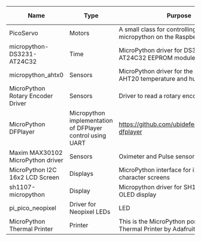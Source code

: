 
| Name | Type | Purpose | Source repo link | License | MP version | Notes |
| --- | --- | --- | --- | --- | --- | --- |
|PicoServo|Motors|A small class for controlling servos using micropython on the Raspberry Pi Pico|https://github.com/sandbo00/picoservo|MIT|?| |
|micropython-DS3231-AT24C32 | Time | MicroPython driver for DS3231 RTC and AT24C32 EEPROM module.| https://github.com/pangopi/micropython-DS3231-AT24C32 | MIT | n/a | AT24C32 impl. missing |
|micropython_ahtx0 | Sensors | MicroPython driver for the AHT10 and AHT20 temperature and humidity sensors | https://github.com/targetblank/micropython_ahtx0 | MIT | n/a | n/a |
| MicroPython Rotary Encoder Driver | Sensors | Driver to read a rotary encoder | https://github.com/miketeachman/micropython-rotary | n/a | n/a | License missing |
| MicroPython DFPlayer | Micropython implementation of DFPlayer control using UART | https://github.com/ubidefeo/micropython-dfplayer | AGPL3.0 | n/a | n/a |
| Maxim MAX30102 MicroPython driver | Sensors | Oximeter and Pulse sensor driver | https://github.com/n-elia/MAX30102-MicroPython-driver | MIT | n/a | n/a |
| MicroPython I2C 16x2 LCD Screen | Displays | MicroPython interface for i2c LCD character screens | https://github.com/Bucknalla/micropython-i2c-lcd | MIT | n/a/ | n/a |
| sh1107-micropython | Display | Micropython driver for SH1107-based OLED display | https://github.com/nemart69/sh1107-micropython | n/a | n/a | n/a |
| pi_pico_neopixel | Driver for Neopixel LEDs | LED | https://github.com/blaz-r/pi_pico_neopixel | MIT | n/a | n/a |
| MicroPython Thermal Printer | Printer | This is the MicroPython port of Python Thermal Printer by Adafruit | https://github.com/ayoy/micropython-thermal-printer | n/a | n/a | n/a |
